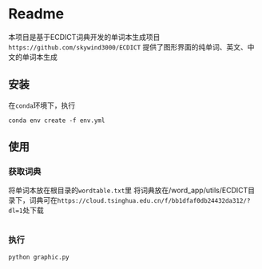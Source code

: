 # Readme
本项目是基于ECDICT词典开发的单词本生成项目```https://github.com/skywind3000/ECDICT```
提供了图形界面的纯单词、英文、中文的单词本生成

## 安装
在```conda```环境下，执行
```shell
conda env create -f env.yml
```

## 使用

### 获取词典
将单词本放在根目录的```wordtable.txt```里
将词典放在/word_app/utils/ECDICT目录下，词典可在```https://cloud.tsinghua.edu.cn/f/bb1dfaf0db24432da312/?dl=1```处下载
```

```


### 执行
```
python graphic.py
```
